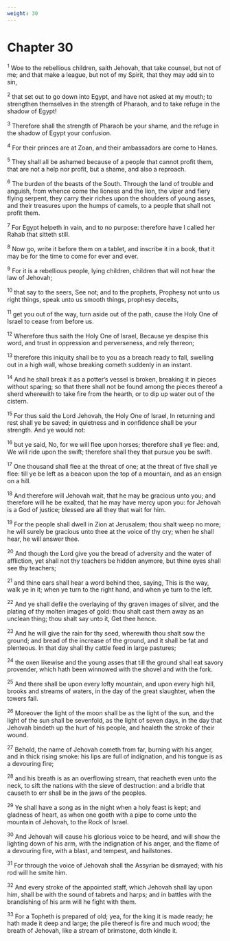 ```yaml
---
weight: 30
---
```


# Chapter 30

<sup>1</sup> Woe to the rebellious children, saith Jehovah, that take counsel, but not of me; and that make a league, but not of my Spirit, that they may add sin to sin, 

<sup>2</sup> that set out to go down into Egypt, and have not asked at my mouth; to strengthen themselves in the strength of Pharaoh, and to take refuge in the shadow of Egypt! 

<sup>3</sup> Therefore shall the strength of Pharaoh be your shame, and the refuge in the shadow of Egypt your confusion. 

<sup>4</sup> For their princes are at Zoan, and their ambassadors are come to Hanes. 

<sup>5</sup> They shall all be ashamed because of a people that cannot profit them, that are not a help nor profit, but a shame, and also a reproach. 

<sup>6</sup> The burden of the beasts of the South. Through the land of trouble and anguish, from whence come the lioness and the lion, the viper and fiery flying serpent, they carry their riches upon the shoulders of young asses, and their treasures upon the humps of camels, to a people that shall not profit them. 

<sup>7</sup> For Egypt helpeth in vain, and to no purpose: therefore have I called her Rahab that sitteth still. 

<sup>8</sup> Now go, write it before them on a tablet, and inscribe it in a book, that it may be for the time to come for ever and ever. 

<sup>9</sup> For it is a rebellious people, lying children, children that will not hear the law of Jehovah; 

<sup>10</sup> that say to the seers, See not; and to the prophets, Prophesy not unto us right things, speak unto us smooth things, prophesy deceits, 

<sup>11</sup> get you out of the way, turn aside out of the path, cause the Holy One of Israel to cease from before us. 

<sup>12</sup> Wherefore thus saith the Holy One of Israel, Because ye despise this word, and trust in oppression and perverseness, and rely thereon; 

<sup>13</sup> therefore this iniquity shall be to you as a breach ready to fall, swelling out in a high wall, whose breaking cometh suddenly in an instant. 

<sup>14</sup> And he shall break it as a potter’s vessel is broken, breaking it in pieces without sparing; so that there shall not be found among the pieces thereof a sherd wherewith to take fire from the hearth, or to dip up water out of the cistern. 

<sup>15</sup> For thus said the Lord Jehovah, the Holy One of Israel, In returning and rest shall ye be saved; in quietness and in confidence shall be your strength. And ye would not: 

<sup>16</sup> but ye said, No, for we will flee upon horses; therefore shall ye flee: and, We will ride upon the swift; therefore shall they that pursue you be swift. 

<sup>17</sup> One thousand shall flee at the threat of one; at the threat of five shall ye flee: till ye be left as a beacon upon the top of a mountain, and as an ensign on a hill. 

<sup>18</sup> And therefore will Jehovah wait, that he may be gracious unto you; and therefore will he be exalted, that he may have mercy upon you: for Jehovah is a God of justice; blessed are all they that wait for him. 

<sup>19</sup> For the people shall dwell in Zion at Jerusalem; thou shalt weep no more; he will surely be gracious unto thee at the voice of thy cry; when he shall hear, he will answer thee. 

<sup>20</sup> And though the Lord give you the bread of adversity and the water of affliction, yet shall not thy teachers be hidden anymore, but thine eyes shall see thy teachers; 

<sup>21</sup> and thine ears shall hear a word behind thee, saying, This is the way, walk ye in it; when ye turn to the right hand, and when ye turn to the left. 

<sup>22</sup> And ye shall defile the overlaying of thy graven images of silver, and the plating of thy molten images of gold: thou shalt cast them away as an unclean thing; thou shalt say unto it, Get thee hence. 

<sup>23</sup> And he will give the rain for thy seed, wherewith thou shalt sow the ground; and bread of the increase of the ground, and it shall be fat and plenteous. In that day shall thy cattle feed in large pastures; 

<sup>24</sup> the oxen likewise and the young asses that till the ground shall eat savory provender, which hath been winnowed with the shovel and with the fork. 

<sup>25</sup> And there shall be upon every lofty mountain, and upon every high hill, brooks and streams of waters, in the day of the great slaughter, when the towers fall. 

<sup>26</sup> Moreover the light of the moon shall be as the light of the sun, and the light of the sun shall be sevenfold, as the light of seven days, in the day that Jehovah bindeth up the hurt of his people, and healeth the stroke of their wound. 

<sup>27</sup> Behold, the name of Jehovah cometh from far, burning with his anger, and in thick rising smoke: his lips are full of indignation, and his tongue is as a devouring fire; 

<sup>28</sup> and his breath is as an overflowing stream, that reacheth even unto the neck, to sift the nations with the sieve of destruction: and a bridle that causeth to err shall be in the jaws of the peoples. 

<sup>29</sup> Ye shall have a song as in the night when a holy feast is kept; and gladness of heart, as when one goeth with a pipe to come unto the mountain of Jehovah, to the Rock of Israel. 

<sup>30</sup> And Jehovah will cause his glorious voice to be heard, and will show the lighting down of his arm, with the indignation of his anger, and the flame of a devouring fire, with a blast, and tempest, and hailstones. 

<sup>31</sup> For through the voice of Jehovah shall the Assyrian be dismayed; with his rod will he smite him. 

<sup>32</sup> And every stroke of the appointed staff, which Jehovah shall lay upon him, shall be with the sound of tabrets and harps; and in battles with the brandishing of his arm will he fight with them. 

<sup>33</sup> For a Topheth is prepared of old; yea, for the king it is made ready; he hath made it deep and large; the pile thereof is fire and much wood; the breath of Jehovah, like a stream of brimstone, doth kindle it. 


